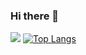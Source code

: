 ### Hi there 👋

![](https://github-readme-stats.vercel.app/api?username=SimpliFly03&show_icons=true&theme=jolly) [![Top Langs](https://github-readme-stats.vercel.app/api/top-langs/?username=SimpliFly03&layout=compact&theme=jolly)](https://github.com/anuraghazra/github-readme-stats)

<!--
**SimpliFly03/SimpliFly03** is a ✨ _special_ ✨ repository because its `README.md` (this file) appears on your GitHub profile.

Here are some ideas to get you started:

- 🔭 I’m currently working on ...
- 🌱 I’m currently learning ...
- 👯 I’m looking to collaborate on ...
- 🤔 I’m looking for help with ...
- 💬 Ask me about ...
- 📫 How to reach me: ...
- 😄 Pronouns: ...
- ⚡ Fun fact: ...
-->

